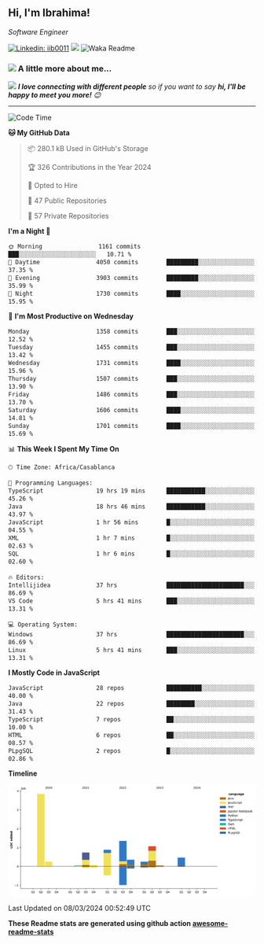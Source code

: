 <h2>Hi, I'm Ibrahima! </h2>
<p><em>Software Engineer 
</em></p>


[![Linkedin: iib0011](https://img.shields.io/badge/-iib0011-blue?style=flat-square&logo=Linkedin&logoColor=white&link=https://www.linkedin.com/in/iib0011/)](https://www.linkedin.com/in/iib0011/)
![](https://visitor-badge.glitch.me/badge?page_id=iib0011)
![Waka Readme](https://github.com/iib0011/iib0011/workflows/Waka%20Readme/badge.svg)


### <img src="https://media.giphy.com/media/VgCDAzcKvsR6OM0uWg/giphy.gif" width="50"> A little more about me...  


<img src="https://media.giphy.com/media/LnQjpWaON8nhr21vNW/giphy.gif" width="60"> <em><b>I love connecting with different people</b> so if you want to say <b>hi, I'll be happy to meet you more!</b> 😊</em>

---
<!--START_SECTION:waka-->
![Code Time](http://img.shields.io/badge/Code%20Time-3%2C090%20hrs%2026%20mins-blue)

**🐱 My GitHub Data** 

> 📦 280.1 kB Used in GitHub's Storage 
 > 
> 🏆 326 Contributions in the Year 2024
 > 
> 💼 Opted to Hire
 > 
> 📜 47 Public Repositories 
 > 
> 🔑 57 Private Repositories 
 > 
**I'm a Night 🦉** 

```text
🌞 Morning                1161 commits        ███░░░░░░░░░░░░░░░░░░░░░░   10.71 % 
🌆 Daytime                4050 commits        █████████░░░░░░░░░░░░░░░░   37.35 % 
🌃 Evening                3903 commits        █████████░░░░░░░░░░░░░░░░   35.99 % 
🌙 Night                  1730 commits        ████░░░░░░░░░░░░░░░░░░░░░   15.95 % 
```
📅 **I'm Most Productive on Wednesday** 

```text
Monday                   1358 commits        ███░░░░░░░░░░░░░░░░░░░░░░   12.52 % 
Tuesday                  1455 commits        ███░░░░░░░░░░░░░░░░░░░░░░   13.42 % 
Wednesday                1731 commits        ████░░░░░░░░░░░░░░░░░░░░░   15.96 % 
Thursday                 1507 commits        ███░░░░░░░░░░░░░░░░░░░░░░   13.90 % 
Friday                   1486 commits        ███░░░░░░░░░░░░░░░░░░░░░░   13.70 % 
Saturday                 1606 commits        ████░░░░░░░░░░░░░░░░░░░░░   14.81 % 
Sunday                   1701 commits        ████░░░░░░░░░░░░░░░░░░░░░   15.69 % 
```


📊 **This Week I Spent My Time On** 

```text
🕑︎ Time Zone: Africa/Casablanca

💬 Programming Languages: 
TypeScript               19 hrs 19 mins      ███████████░░░░░░░░░░░░░░   45.26 % 
Java                     18 hrs 46 mins      ███████████░░░░░░░░░░░░░░   43.97 % 
JavaScript               1 hr 56 mins        █░░░░░░░░░░░░░░░░░░░░░░░░   04.55 % 
XML                      1 hr 7 mins         █░░░░░░░░░░░░░░░░░░░░░░░░   02.63 % 
SQL                      1 hr 6 mins         █░░░░░░░░░░░░░░░░░░░░░░░░   02.60 % 

🔥 Editors: 
Intellijidea             37 hrs              ██████████████████████░░░   86.69 % 
VS Code                  5 hrs 41 mins       ███░░░░░░░░░░░░░░░░░░░░░░   13.31 % 

💻 Operating System: 
Windows                  37 hrs              ██████████████████████░░░   86.69 % 
Linux                    5 hrs 41 mins       ███░░░░░░░░░░░░░░░░░░░░░░   13.31 % 
```

**I Mostly Code in JavaScript** 

```text
JavaScript               28 repos            ██████████░░░░░░░░░░░░░░░   40.00 % 
Java                     22 repos            ████████░░░░░░░░░░░░░░░░░   31.43 % 
TypeScript               7 repos             ██░░░░░░░░░░░░░░░░░░░░░░░   10.00 % 
HTML                     6 repos             ██░░░░░░░░░░░░░░░░░░░░░░░   08.57 % 
PLpgSQL                  2 repos             █░░░░░░░░░░░░░░░░░░░░░░░░   02.86 % 
```



**Timeline**

![Lines of Code chart](https://raw.githubusercontent.com/iib0011/iib0011/master/assets/bar_graph.png)


 Last Updated on 08/03/2024 00:52:49 UTC
<!--END_SECTION:waka-->

**These Readme stats are generated using github action [awesome-readme-stats](https://github.com/iib0011/waka-readme-stats)**
